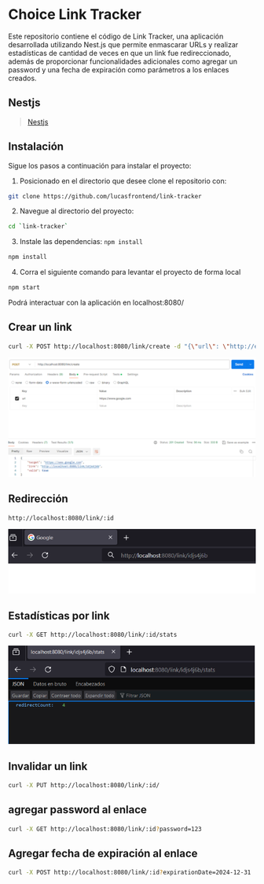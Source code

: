 # Choice Link Tracker

Este repositorio contiene el código de Link Tracker, una aplicación desarrollada utilizando Nest.js que permite enmascarar URLs y realizar estadísticas de cantidad de veces en que un link fue redireccionado, además de proporcionar funcionalidades adicionales como agregar un password y una fecha de expiración como parámetros a los enlaces creados.

## Nestjs
> [Nestjs](http://nestjs.com/)  



## Instalación
Sigue los pasos a continuación para instalar el proyecto:

1. Posicionado en el directorio que desee clone el repositorio con: 

```bash
git clone https://github.com/lucasfrontend/link-tracker
```
2. Navegue al directorio del proyecto: 

```bash
cd `link-tracker`
```

3. Instale las dependencias: `npm install`
```bash
npm install
```

4. Corra el siguiente comando para levantar el proyecto de forma local
```bash
npm start
```

Podrá interactuar con la aplicación en localhost:8080/


## Crear un link

```bash
curl -X POST http://localhost:8080/link/create -d "{\"url\": \"http://example.com\"}"
```

![Ejemplo](images/a1.png)

## Redirección

```bash
http://localhost:8080/link/:id
```

![Ejemplo](images/a2.png)

## Estadísticas por link

```bash
curl -X GET http://localhost:8080/link/:id/stats
```
![Ejemplo](images/a3.png)

## Invalidar un link

```bash
curl -X PUT http://localhost:8080/link/:id/
```

## agregar password al enlace

```bash
curl -X GET http://localhost:8080/link/:id?password=123
```

## Agregar fecha de expiración al enlace

```bash
curl -X POST http://localhost:8080/link/:id?expirationDate=2024-12-31

```